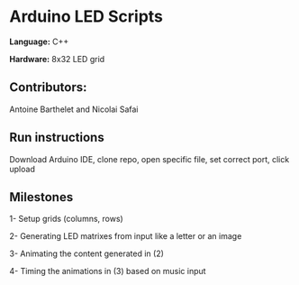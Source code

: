 # Arduino LED Scripts

**Language:** C++

**Hardware:** 8x32 LED grid

## Contributors:
Antoine Barthelet and Nicolai Safai

## Run instructions
Download Arduino IDE, clone repo, open specific file, set correct port, click upload

## Milestones

1- Setup grids (columns, rows)

2- Generating LED matrixes from input like a letter or an image

3- Animating the content generated in (2)

4- Timing the animations in (3) based on music input
